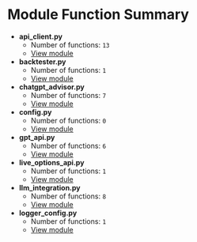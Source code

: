 # Module Function Summary

- **api_client.py**
  - Number of functions: `13`
  - [View module](https://github.com/braydio/FundRunner/blob/main/api_client.py)
- **backtester.py**
  - Number of functions: `1`
  - [View module](https://github.com/braydio/FundRunner/blob/main/backtester.py)
- **chatgpt_advisor.py**
  - Number of functions: `7`
  - [View module](https://github.com/braydio/FundRunner/blob/main/chatgpt_advisor.py)
- **config.py**
  - Number of functions: `0`
  - [View module](https://github.com/braydio/FundRunner/blob/main/config.py)
- **gpt_api.py**
  - Number of functions: `6`
  - [View module](https://github.com/braydio/FundRunner/blob/main/gpt_api.py)
- **live_options_api.py**
  - Number of functions: `1`
  - [View module](https://github.com/braydio/FundRunner/blob/main/live_options_api.py)
- **llm_integration.py**
  - Number of functions: `8`
  - [View module](https://github.com/braydio/FundRunner/blob/main/llm_integration.py)
- **logger_config.py**
  - Number of functions: `1`
  - [View module](https://github.com/braydio/FundRunner/blob/main/logger_config.py)